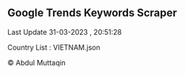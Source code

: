 

## Google Trends Keywords Scraper 
 
Last Update 31-03-2023 , 20:51:28

Country List :
VIETNAM.json



© Abdul Muttaqin 
